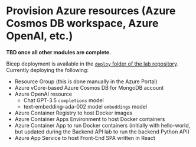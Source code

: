 # Provision Azure resources (Azure Cosmos DB workspace, Azure OpenAI, etc.)

**TBD once all other modules are complete.**

Bicep deployment is available in the [`deploy` folder of the lab repository](https://github.com/solliancenet/cosmos-db-openai-python-dev-guide-labs/tree/main/deploy).
Currently deploying the following:

- Resource Group (this is done manually in the Azure Portal)
- Azure vCore-based Azure Cosmos DB for MongoDB account
- Azure OpenAI resource
  - Chat GPT-3.5 `completions` model
  - text-embedding-ada-002 model `embeddings` model
- Azure Container Registry to host Docker images
- Azure Container Apps Environment to host Docker containers
- Azure Container App to run Docker containers (initially with hello-world, but updated during the Backend API lab to run the backend Python API)
- Azure App Service to host Front-End SPA written in React
